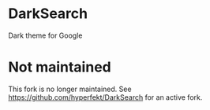 # DarkSearch
Dark theme for Google 

# Not maintained
This fork is no longer maintained. See https://github.com/hyperfekt/DarkSearch for an active fork.
